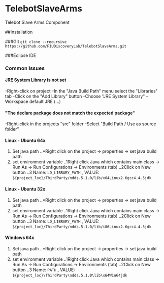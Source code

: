 # TelebotSlaveArms
Telebot Slave Arms Component

##Installation

###Git
`git clone --recursive https://github.com/FIUDiscoveryLab/TelebotSlaveArms.git`

###Eclipse IDE

### Common Issues

#### JRE System Library is not set
-Right-click on project
-In the "Java Build Path" menu select the "Libraries" tab
-Click on the "Add Library" button
-Choose "JRE System Library"
-Workspace default JRE (...)

#### "The declare package does not match the expected package"

-Right-click in the projects "src" folder
-Select "Build Path / Use as source folder"

#### Linux - Ubuntu 64x
1. Set java path
..*Right click on the project -> properties -> set java build path
2. set environment variable
..1Right click Java which contains main class -> Run As -> Run Configurations -> Environments (tab)
..2Click on New button
..3 Name: `LD_LIBRARY_PATH`  , VALUE: `${project_loc}/ThirdParty/ndds.5.1.0/lib/x64Linux2.6gcc4.4.5jdk`

#### Linux - Ubuntu 32x
1. Set java path
..*Right click on the project -> properties -> set java build path
2. set environment variable
..1Right click Java which contains main class -> Run As -> Run Configurations -> Environments (tab)
..2Click on New button
..3 Name: `LD_LIBRARY_PATH` , VALUE: `${project_loc}/ThirdParty/ndds.5.1.0/lib/i86Linux2.6gcc4.4.5jdk`

#### Windows 64x
1. Set java path
..*Right click on the project -> properties -> set java build path
2. set environment variable
..1Right click Java which contains main class -> Run As -> Run Configurations -> Environments (tab)
..2Click on New button
..3 Name: `PATH`  , VALUE: `${project_loc}\ThirdParty\ndds.5.1.0\lib\x64Win64jdk`
